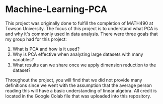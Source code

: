 # Machine-Learning-PCA
This project was originally done to fulfill the completion of MATH490 at Towson University. The focus of this project is to understand what PCA is and why it's commonly used in data analysis. There were three goals that my group had for this project:

1) What is PCA and how is it used?
2) Why is PCA effective when analyzing large datasets with many variables?
3) What results can we share once we apply dimension reduction to the dataset?

Throughout the project, you will find that we did not provide many definitions since we went with the assumption that the average person reading this will have a basic understanding of linear algebra. All credit is located in the Google Colab file that was uploaded into this repository.
